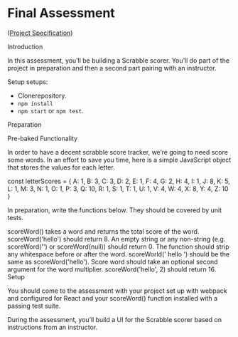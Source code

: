 # Final Assessment

([Project Specification](http://frontend.turing.io/projects/scrabble.html))

Introduction

In this assessment, you’ll be building a Scrabble scorer. You’ll do part of the project in preparation and then a second part pairing with an instructor.

Setup setups:

- Clonerepository.
- `npm install`
- `npm start` or `npm test`.

Preparation

Pre-baked Functionality

In order to have a decent scrabble score tracker, we’re going to need score some words. In an effort to save you time, here is a simple JavaScript object that stores the values for each letter.

const letterScores = {
  A: 1, B: 3, C: 3, D: 2,
  E: 1, F: 4, G: 2, H: 4,
  I: 1, J: 8, K: 5, L: 1,
  M: 3, N: 1, O: 1, P: 3,
  Q: 10, R: 1, S: 1, T: 1,
  U: 1, V: 4, W: 4, X: 8,
  Y: 4, Z: 10
}

In preparation, write the functions below. They should be covered by unit tests.

scoreWord() takes a word and returns the total score of the word.
scoreWord('hello') should return 8.
An empty string or any non-string (e.g. scoreWord('') or scoreWord(null)) should return 0.
The function should strip any whitespace before or after the word. scoreWorld(' hello ') should be the same as scoreWord('hello').
Score word should take an optional second argument for the word multiplier. scoreWord('hello', 2) should return 16.
Setup

You should come to the assessment with your project set up with webpack and configured for React and your scoreWord() function installed with a passing test suite.

During the assessment, you’ll build a UI for the Scrabble scorer based on instructions from an instructor.
